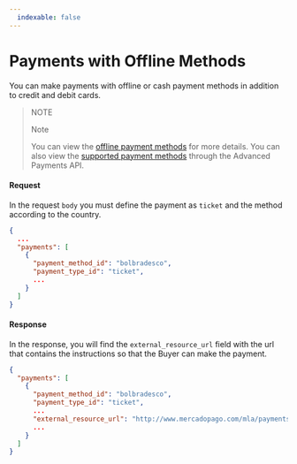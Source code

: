 ```yaml
---
  indexable: false
---
```


# Payments with Offline Methods

You can make payments with offline or cash payment methods in addition to credit and debit cards.

> NOTE
>
> Note
>
> You can view the [offline payment methods](https://www.mercadopago.com.br/developers/en/guides/online-payments/checkout-api/other-payment-ways) for more details.
> You can also view the [supported payment methods](https://www.mercadopago.com.br/developers/en/guides/online-payments/marketplace/advanced-payments/supported-payment-methods) through the Advanced Payments API.

#### Request
In the request `body` you must define the payment as `ticket` and the method according to the country.
```json
{
  ...
  "payments": [
    {
      "payment_method_id": "bolbradesco",
      "payment_type_id": "ticket",
      ...
    }
  ]
}
```

#### Response
In the response, you will find the `external_resource_url` field with the url that contains the instructions so that the Buyer can make the payment.
```json
{
  "payments": [
    {
      "payment_method_id": "bolbradesco",
      "payment_type_id": "ticket",
      ...
      "external_resource_url": "http://www.mercadopago.com/mla/payments/ticket/helperpayment_id=4265666119&payment_method_reference_id=3575111597&caller_id=121212&hash=87069857reydfhgjhkjliouy7t6rd",
      ...
    }
  ]
}
```
